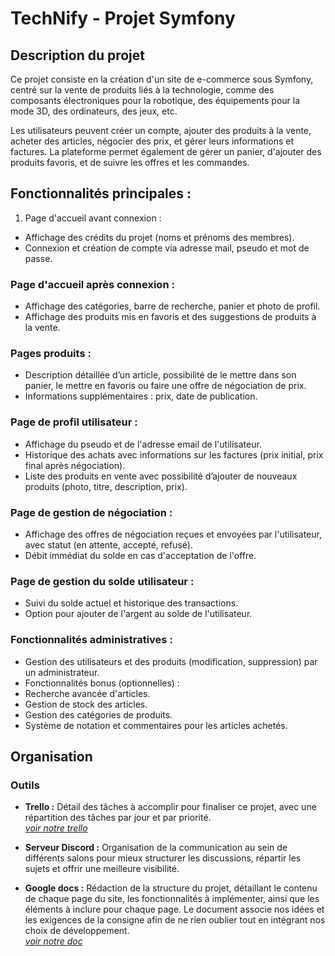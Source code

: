 # TechNify - Projet Symfony
## Description du projet
Ce projet consiste en la création d'un site de e-commerce sous Symfony, centré sur la vente de produits liés à la technologie,   comme des composants électroniques pour la robotique, des équipements pour la mode 3D, des ordinateurs, des jeux, etc.    
  
Les utilisateurs peuvent créer un compte, ajouter des produits à la vente, acheter des articles, négocier des prix, et gérer   leurs informations et factures. La plateforme permet également de gérer un panier, d'ajouter des produits favoris, et de suivre   les offres et les commandes.  

## Fonctionnalités principales :
1. Page d'accueil avant connexion :

* Affichage des crédits du projet (noms et prénoms des membres).  
* Connexion et création de compte via adresse mail, pseudo et mot de passe.
  
### Page d'accueil après connexion :

* Affichage des catégories, barre de recherche, panier et photo de profil.
* Affichage des produits mis en favoris et des suggestions de produits à la vente.

### Pages produits :

* Description détaillée d’un article, possibilité de le mettre dans son panier, le mettre en favoris ou faire une offre de négociation de prix.
* Informations supplémentaires : prix, date de publication.

### Page de profil utilisateur :

* Affichage du pseudo et de l'adresse email de l'utilisateur.
* Historique des achats avec informations sur les factures (prix initial, prix final après négociation).
* Liste des produits en vente avec possibilité d’ajouter de nouveaux produits (photo, titre, description, prix).
  
### Page de gestion de négociation :

* Affichage des offres de négociation reçues et envoyées par l'utilisateur, avec statut (en attente, accepté, refusé).
* Débit immédiat du solde en cas d'acceptation de l'offre.

### Page de gestion du solde utilisateur :

* Suivi du solde actuel et historique des transactions.
* Option pour ajouter de l'argent au solde de l'utilisateur.

### Fonctionnalités administratives :

* Gestion des utilisateurs et des produits (modification, suppression) par un administrateur.
* Fonctionnalités bonus (optionnelles) :
* Recherche avancée d'articles.
* Gestion de stock des articles.
* Gestion des catégories de produits.
* Système de notation et commentaires pour les articles achetés.

## Organisation 
### Outils 
- **Trello :** Détail des tâches à accomplir pour finaliser ce projet, avec une répartition des tâches par jour et par priorité.  
_[voir notre trello](https://trello.com/invite/b/67b30ba611c16b09abdf386d/ATTI5b99e52d223c500779749ea505392de3180442E7/projet-php-b2s2)_

- **Serveur Discord :** Organisation de la communication au sein de différents salons pour mieux structurer les discussions, répartir les sujets et offrir une meilleure visibilité.

- **Google docs :**  Rédaction de la structure du projet, détaillant le contenu de chaque page du site, les fonctionnalités à implémenter, ainsi que les éléments à inclure pour chaque page. Le document associe nos idées et les exigences de la consigne afin de ne rien oublier tout en intégrant nos choix de développement.  
_[voir notre doc](https://docs.google.com/document/d/1FaXzBN4YZ_2sjfRfo6XNRWGkjd9NBXn-jPM28cExxmk/edit?usp=sharing)_